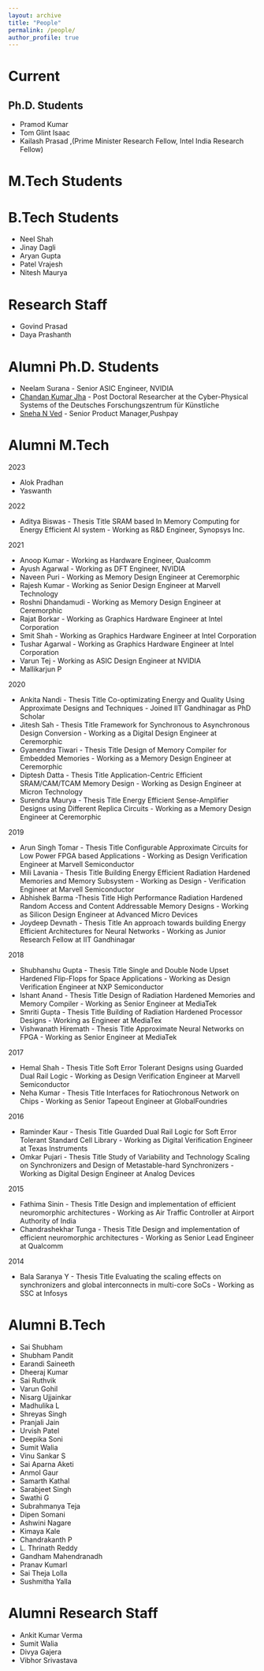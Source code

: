 ```yaml
---
layout: archive
title: "People"
permalink: /people/
author_profile: true
---
```


Current
======

## Ph.D. Students
- Pramod Kumar
- Tom Glint Isaac
- Kailash Prasad ,(Prime Minister Research Fellow, Intel India Research Fellow)

M.Tech Students
======



B.Tech Students
======
- Neel Shah
- Jinay Dagli
- Aryan Gupta
- Patel Vrajesh
- Nitesh Maurya

Research Staff
======
- Govind Prasad
- Daya Prashanth

Alumni Ph.D. Students
======
- Neelam Surana - Senior ASIC Engineer, NVIDIA
- [Chandan Kumar Jha](https://chajha.github.io/) - Post Doctoral Researcher at the Cyber-Physical Systems of the Deutsches Forschungszentrum für Künstliche
- [Sneha N Ved](https://www.linkedin.com/in/sneha-ved/) - Senior Product Manager,Pushpay

Alumni M.Tech
======
2023
- Alok Pradhan
- Yaswanth

2022
- Aditya Biswas - Thesis Title SRAM based In Memory Computing for Energy Efficient AI system - Working as R&D Engineer, Synopsys Inc.

2021
- Anoop Kumar - Working as Hardware Engineer, Qualcomm
- Ayush Agarwal - Working as DFT Engineer, NVIDIA
- Naveen Puri - Working as Memory Design Engineer at Ceremorphic
- Rajesh Kumar - Working as Senior Design Engineer at Marvell Technology
- Roshni Dhandamudi - Working as Memory Design Engineer at Ceremorphic
- Rajat Borkar - Working as Graphics Hardware Engineer at Intel Corporation
- Smit Shah - Working as Graphics Hardware Engineer at Intel Corporation
- Tushar Agarwal - Working as Graphics Hardware Engineer at Intel Corporation
- Varun Tej - Working as ASIC Design Engineer at NVIDIA
- Mallikarjun P

2020
- Ankita Nandi - Thesis Title Co-optimizating Energy and Quality Using Approximate Designs and Techniques - Joined IIT Gandhinagar as PhD Scholar
- Jitesh Sah - Thesis Title Framework for Synchronous to Asynchronous Design Conversion - Working as a Digital Design Engineer at Ceremorphic
- Gyanendra Tiwari - Thesis Title Design of Memory Compiler for Embedded Memories - Working as a Memory Design Engineer at Ceremorphic
- Diptesh Datta - Thesis Title Application-Centric Efficient SRAM/CAM/TCAM Memory Design - Working as Design Engineer at Micron Technology
- Surendra Maurya - Thesis Title Energy Efficient Sense-Amplifier Designs using Different Replica Circuits - Working as a Memory Design Engineer at Ceremorphic

2019
- Arun Singh Tomar - Thesis Title Configurable Approximate Circuits for Low Power FPGA based Applications - Working as Design Verification Engineer at Marvell Semiconductor
- Mili Lavania - Thesis Title Building Energy Efficient Radiation Hardened Memories and Memory Subsystem - Working as Design - Verification Engineer at Marvell Semiconductor
- Abhishek Barma -Thesis Title High Performance Radiation Hardened Random Access and Content Addressable Memory Designs - Working as Silicon Design Engineer at Advanced Micro Devices
- Joydeep Devnath - Thesis Title An approach towards building Energy Efficient Architectures for Neural Networks - Working as Junior Research Fellow at IIT Gandhinagar

2018
- Shubhanshu Gupta - Thesis Title Single and Double Node Upset Hardened Flip-Flops for Space Applications - Working as Design Verification Engineer at NXP Semiconductor
- Ishant Anand - Thesis Title Design of Radiation Hardened Memories and Memory Compiler - Working as Senior Engineer at MediaTek
- Smriti Gupta - Thesis Title Building of Radiation Hardened Processor Designs - Working as Engineer at MediaTex
- Vishwanath Hiremath - Thesis Title Approximate Neural Networks on FPGA - Working as Senior Engineer at MediaTek

2017
- Hemal Shah - Thesis Title Soft Error Tolerant Designs using Guarded Dual Rail Logic - Working as Design Verification Engineer at Marvell Semiconductor
- Neha Kumar - Thesis Title Interfaces for Ratiochronous Network on Chips - Working as Senior Tapeout Engineer at GlobalFoundries

2016
- Raminder Kaur - Thesis Title Guarded Dual Rail Logic for Soft Error Tolerant Standard Cell Library - Working as Digital Verification Engineer at Texas Instruments
- Omkar Pujari - Thesis Title Study of Variability and Technology Scaling on  Synchronizers and Design of Metastable-hard Synchronizers - Working as Digital Design Engineer at Analog Devices

2015
- Fathima Sinin - Thesis Title Design and implementation of efficient neuromorphic architectures - Working as Air Traffic Controller at Airport Authority of India
- Chandrashekhar Tunga - Thesis Title Design and implementation of efficient neuromorphic architectures - Working as Senior Lead Engineer at Qualcomm

2014

- Bala Saranya Y - Thesis Title Evaluating the scaling effects on synchronizers and global interconnects in multi-core SoCs - Working as SSC at Infosys

Alumni B.Tech
======
- Sai Shubham
- Shubham Pandit
- Earandi Saineeth
- Dheeraj Kumar
- Sai Ruthvik
- Varun Gohil
- Nisarg Ujjainkar
- Madhulika L
- Shreyas Singh
- Pranjali Jain
- Urvish Patel
- Deepika Soni
- Sumit Walia
- Vinu Sankar S
- Sai Aparna Aketi
- Anmol Gaur
- Samarth Kathal
- Sarabjeet Singh
- Swathi G
- Subrahmanya Teja
- Dipen Somani
- Ashwini Nagare
- Kimaya Kale
- Chandrakanth P
- L. Thrinath Reddy
- Gandham Mahendranadh
- Pranav Kumarl
- Sai Theja Lolla
- Sushmitha Yalla

Alumni Research Staff
======
- Ankit Kumar Verma
- Sumit Walia
- Divya Gajera
- Vibhor Srivastava